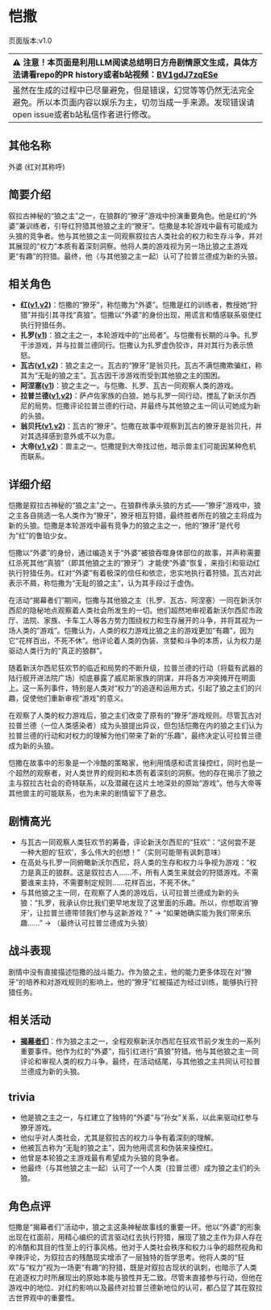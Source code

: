 # 恺撒
页面版本:v1.0
 

| :warning: 注意！本页面是利用LLM阅读总结明日方舟剧情原文生成，具体方法请看repo的PR history或者b站视频：[BV1gdJ7zqESe](https://www.bilibili.com/video/BV1gdJ7zqESe/)         |
|:----------------------------|
| 虽然在生成的过程中已尽量避免，但是错误，幻觉等等仍然无法完全避免。所以本页面内容以娱乐为主，切勿当成一手来源。发现错误请open issue或者b站私信作者进行修改。|



## 其他名称
外婆 (红对其称呼)
## 简要介绍
叙拉古神秘的“狼之主”之一，在狼群的“獠牙”游戏中扮演重要角色。他是红的“外婆”兼训练者，引导红狩猎其他狼之主的“獠牙”。恺撒是本轮游戏中最有可能成为头狼的竞争者。他与其他狼之主一同观察叙拉古人类社会的权力和生存斗争，并对其展现的“权力”本质有着深刻洞察。他将人类的游戏视为另一场比狼之主游戏更“有趣”的狩猎。最终，他（与其他狼之主一起）认可了拉普兰德成为新的头狼。
## 相关角色
-   **红([v1](char_144_red.md),[v2](../char_v3/char_144_red.md))**：恺撒的“獠牙”，称恺撒为“外婆”。恺撒是红的训练者，教授她“狩猎”并指引其寻找“真狼”。恺撒以“外婆”的身份出现，用谎言和情感联系驱使红执行狩猎任务。
-   **扎罗([v1](extended_char_zha_luo.md))**：狼之主之一，本轮游戏中的“出局者”。与恺撒有长期的斗争。扎罗干涉游戏，并与拉普兰德同行。恺撒认为扎罗虚伪狡诈，并对其行为表示愤怒。
-   **瓦古([v1](extended_char_wa_gu.md),[v2](../char_v3/extended_char_wa_gu.md))**：狼之主之一。瓦古的“獠牙”是翁贝托。瓦古不满恺撒欺骗红，称其为“无耻的狼之主”。瓦古因干涉游戏而受到其他狼之主的围困。
-   **阿涅塞([v1](extended_char_a_nie_sai.md))**：狼之主之一。与恺撒、扎罗、瓦古一同观察人类的游戏。
-   **拉普兰德([v1](char_140_whitew.md),[v2](../char_v3/char_140_whitew.md))**：萨卢佐家族的白狼。她与扎罗一同行动，搅乱了新沃尔西尼的局势。恺撒评论拉普兰德的行动，并最终与其他狼之主一同认可她成为新的头狼。
-   **翁贝托([v1](extended_char_weng_bei_tuo.md),[v2](../char_v3/extended_char_weng_bei_tuo.md))**：瓦古的“獠牙”。恺撒在故事中观察到瓦古的獠牙是翁贝托，并对其选择感到意外或不以为意。
-   **大帝([v1](extended_char_da_di.md),[v2](../char_v3/extended_char_da_di.md))**：兽主之一。恺撒提到大帝找过他，暗示兽主们可能因某种危机而联系。
## 详细介绍
恺撒是叙拉古神秘的“狼之主”之一。在狼群传承头狼的方式——“獠牙”游戏中，狼之主各自挑选一名人类作为“獠牙”，獠牙相互狩猎，最终胜者所在的狼之主将成为新的头狼。恺撒是本轮游戏中最有竞争力的狼之主之一，他的“獠牙”是代号为“红”的鲁珀少女。

恺撒以“外婆”的身份，通过编造关于“外婆”被狼吞噬身体部位的故事，并声称需要红杀死其他“真狼”（即其他狼之主的“獠牙”）才能使“外婆”恢复，来指引和驱动红执行狩猎任务。红对“外婆”有着极深的信任和依恋，忠实地执行着狩猎。瓦古对此表示不屑，称恺撒为“无耻的狼之主”，认为其手段过于虚伪。

在活动“揭幕者们”期间，恺撒与其他狼之主（扎罗、瓦古、阿涅塞）一同在新沃尔西尼的隐秘地点观察着人类社会所发生的一切。他们超然地审视着新沃尔西尼市政厅、法院、家族、卡车工人等各方势力围绕权力和生存展开的斗争，并将其视为一场人类的“游戏”。恺撒认为，人类的权力游戏比狼之主的游戏更加“有趣”，因为它“花样百出，不死不休”。他评论着人类的伪装、贪婪和斗争的本质，认为权力是驱动人类行为的“真正的狼群”。

随着新沃尔西尼狂欢节的临近和局势的不断升级，拉普兰德的行动（将载有武器的陆行舰开进法院广场）彻底暴露了威尼斯家族的阴谋，并将各方冲突摊开在明面上。这一系列事件，特别是人类对“权力”的追逐和运用方式，引起了狼之主们的兴趣，促使他们重新审视“游戏”的意义。

在观察了人类的权力游戏后，狼之主们改变了原有的“獠牙”游戏规则。尽管瓦古对拉普兰德（一位人类感染者）成为头狼提出异议，但包括恺撒在内的狼之主们认为拉普兰德的行动和对权力的理解为他们带来了新的“乐趣”，最终决定认可拉普兰德成为新的头狼。

恺撒在故事中的形象是一个冷酷的策略家，他利用情感和谎言操控红，同时也是一个超然的观察者，对人类世界的规则和本质有着深刻的洞察。他的存在揭示了狼之主与叙拉古社会的奇特联系，以及潜藏在这片土地深处的原始“游戏”。他与大帝等其他兽主的可能联系，也为未来的剧情留下了悬念。
## 剧情高光
-   与瓦古一同观察人类狂欢节的筹备，评论新沃尔西尼的“狂欢”：“这何尝不是一种大胆的‘狂欢’，多么伟大的创想！”（实则可能带有讽刺意味）
-   在高处与扎罗一同俯瞰新沃尔西尼，将人类的生存和权力斗争视为游戏：“权力是真正的狼群。这是叙拉古人......不，所有人类生来就会的狩猎游戏。不需要谁来主持，不需要制定规则......花样百出，不死不休。”
-   与其他狼之主一同，在观察了人类的游戏后，认可拉普兰德成为新的头狼：“扎罗，我承认你比我们更早地发现了这里面的乐趣。所以，你想取消‘獠牙’，让拉普兰德带领我们参与这新游戏？” -> “如果她确实能为我们带来乐趣......” -> （最终认可拉普兰德成为头狼）
## 战斗表现
剧情中没有直接描述恺撒的战斗能力。作为狼之主，他的能力更多体现在对“獠牙”的培养和对游戏规则的影响上。他的“獠牙”红被描述为经过训练，能够执行狩猎任务。
## 相关活动
-   **[揭幕者们](../stories/act38side.md)**：作为狼之主之一，全程观察新沃尔西尼在狂欢节前夕发生的一系列重要事件。他作为红的“外婆”，指引红进行“真狼”狩猎。他与其他狼之主一同评论和审视人类的权力斗争。最终，在活动结尾，与其他狼之主共同认可拉普兰德成为新的头狼。
## trivia
-   他是狼之主之一，与红建立了独特的“外婆”与“孙女”关系，以此来驱动红参与獠牙游戏。
-   他似乎对人类社会，尤其是叙拉古的权力斗争有着深刻的理解。
-   他被瓦古称为“无耻的狼之主”，因为他用谎言和伪装来操控红。
-   他曾是本轮狼之主游戏最有希望成为头狼的竞争者。
-   他最终（与其他狼之主一起）认可了一个人类（拉普兰德）成为狼之主们的头狼。
## 角色点评
恺撒是“揭幕者们”活动中，狼之主这条神秘故事线的重要一环。他以“外婆”的形象出现在红面前，用精心编织的谎言驱动红去执行狩猎，展现了狼之主作为非人存在的冷酷和其目的性至上的行事风格。他对于人类社会秩序和权力斗争的超然视角和辛辣评论，为叙拉古的残酷现实增添了一层独特的哲学思考。他将人类的“狂欢”与“权力”视为一场更“有趣”的狩猎，既是对叙拉古现状的讽刺，也暗示了人类在追逐权力时所展现出的原始本能与狼性并无二致。尽管未直接参与行动，但他在游戏中的地位、对红的影响以及最终对拉普兰德新地位的认可，都凸显了其在叙拉古世界观中的重要性。